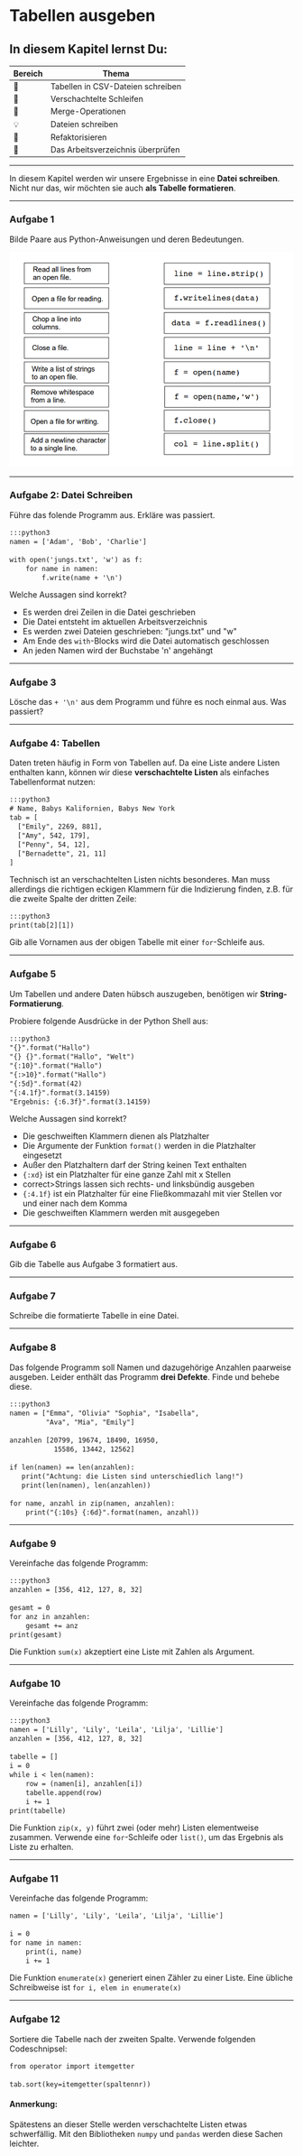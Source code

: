 
# Tabellen ausgeben

## In diesem Kapitel lernst Du:

| Bereich | Thema |
|---------|-------|
| 💼 | Tabellen in CSV-Dateien schreiben |
| 🔀 | Verschachtelte Schleifen |
| 🔀 | Merge-Operationen |
| 💡 | Dateien schreiben |
| 🔧 | Refaktorisieren |
| 🐞 | Das Arbeitsverzeichnis überprüfen |

----

In diesem Kapitel werden wir unsere Ergebnisse in eine **Datei schreiben**.
Nicht nur das, wir möchten sie auch **als Tabelle formatieren**.

----

### Aufgabe 1

Bilde Paare aus Python-Anweisungen und deren Bedeutungen.

![file exercise](../images/files.png)

----

### Aufgabe 2: Datei Schreiben

Führe das folende Programm aus. Erkläre was passiert.

    :::python3
    namen = ['Adam', 'Bob', 'Charlie']

    with open('jungs.txt', 'w') as f:
        for name in namen:
            f.write(name + '\n')

Welche Aussagen sind korrekt?

* Es werden drei Zeilen in die Datei geschrieben
* Die Datei entsteht im aktuellen Arbeitsverzeichnis
* Es werden zwei Dateien geschrieben: "jungs.txt" und "w"
* Am Ende des <code>with</code>-Blocks wird die Datei automatisch geschlossen
* An jeden Namen wird der Buchstabe 'n' angehängt

----

### Aufgabe 3

Lösche das `+ '\n'` aus dem Programm und führe es noch einmal aus. Was passiert?

----

### Aufgabe 4: Tabellen

Daten treten häufig in Form von Tabellen auf. Da eine Liste andere Listen enthalten kann, können wir diese **verschachtelte Listen** als einfaches Tabellenformat nutzen:

    :::python3
    # Name, Babys Kalifornien, Babys New York
    tab = [
      ["Emily", 2269, 881],
      ["Amy", 542, 179],
      ["Penny", 54, 12],
      ["Bernadette", 21, 11]
    ]

Technisch ist an verschachtelten Listen nichts besonderes. Man muss allerdings die richtigen eckigen Klammern für die Indizierung finden, z.B. für die zweite Spalte der dritten Zeile:

    :::python3
    print(tab[2][1])

Gib alle Vornamen aus der obigen Tabelle mit einer `for`-Schleife aus.

----

### Aufgabe 5

Um Tabellen und andere Daten hübsch auszugeben, benötigen wir **String-Formatierung**.

Probiere folgende Ausdrücke in der Python Shell aus:

    :::python3
    "{}".format("Hallo")
    "{} {}".format("Hallo", "Welt")
    "{:10}".format("Hallo")
    "{:>10}".format("Hallo")
    "{:5d}".format(42)
    "{:4.1f}".format(3.14159)
    "Ergebnis: {:6.3f}".format(3.14159)

Welche Aussagen sind korrekt?

* Die geschweiften Klammern dienen als Platzhalter
* Die Argumente der Funktion `format()` werden in die Platzhalter eingesetzt
* Außer den Platzhaltern darf der String keinen Text enthalten
* `{:xd}` ist ein Platzhalter für eine ganze Zahl mit x Stellen
* correct>Strings lassen sich rechts- und linksbündig ausgeben
* `{:4.1f}` ist ein Platzhalter für eine Fließkommazahl mit vier Stellen vor und einer nach dem Komma
* Die geschweiften Klammern werden mit ausgegeben

----

### Aufgabe 6

Gib die Tabelle aus Aufgabe 3 formatiert aus.

----

### Aufgabe 7

Schreibe die formatierte Tabelle in eine Datei.

----

### Aufgabe 8

Das folgende Programm soll Namen und dazugehörige Anzahlen paarweise ausgeben.
Leider enthält das Programm **drei Defekte**. Finde und behebe diese.

    :::python3
    namen = ["Emma", "Olivia" "Sophia", "Isabella",
             "Ava", "Mia", "Emily"]

    anzahlen [20799, 19674, 18490, 16950,
               15586, 13442, 12562]

    if len(namen) == len(anzahlen):
       print("Achtung: die Listen sind unterschiedlich lang!")
       print(len(namen), len(anzahlen))

    for name, anzahl in zip(namen, anzahlen):
        print("{:10s} {:6d}".format(namen, anzahl))

----

### Aufgabe 9

Vereinfache das folgende Programm:

    :::python3
    anzahlen = [356, 412, 127, 8, 32]

    gesamt = 0
    for anz in anzahlen:
        gesamt += anz
    print(gesamt)


Die Funktion `sum(x)` akzeptiert eine Liste mit Zahlen als Argument.

----

### Aufgabe 10

Vereinfache das folgende Programm:

    :::python3
    namen = ['Lilly', 'Lily', 'Leila', 'Lilja', 'Lillie']
    anzahlen = [356, 412, 127, 8, 32]

    tabelle = []
    i = 0
    while i < len(namen):
        row = (namen[i], anzahlen[i])
        tabelle.append(row)
        i += 1
    print(tabelle)


Die Funktion `zip(x, y)` führt zwei (oder mehr) Listen elementweise zusammen. Verwende eine `for`-Schleife oder `list()`, um das Ergebnis als Liste zu erhalten.

----

### Aufgabe 11

Vereinfache das folgende Programm:

    namen = ['Lilly', 'Lily', 'Leila', 'Lilja', 'Lillie']

    i = 0
    for name in namen:
        print(i, name)
        i += 1

Die Funktion `enumerate(x)` generiert einen Zähler zu einer Liste. Eine übliche Schreibweise ist `for i, elem in enumerate(x)`

----

### Aufgabe 12

Sortiere die Tabelle nach der zweiten Spalte. Verwende folgenden Codeschnipsel:

    from operator import itemgetter

    tab.sort(key=itemgetter(spaltennr))

#### Anmerkung:

Spätestens an dieser Stelle werden verschachtelte Listen etwas schwerfällig. Mit den Bibliotheken `numpy` und `pandas` werden diese Sachen leichter.
